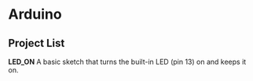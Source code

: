 # Arduino

## Project List

**LED_ON**
A basic sketch that turns the built-in LED (pin 13) on and keeps it on.
